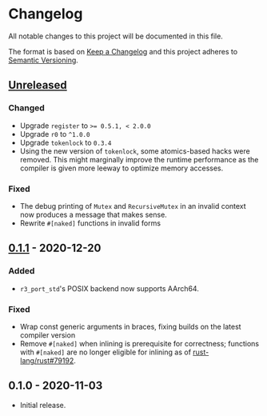 # Changelog

All notable changes to this project will be documented in this file.

The format is based on [Keep a Changelog](http://keepachangelog.com/en/1.0.0/)
and this project adheres to [Semantic Versioning](http://semver.org/spec/v2.0.0.html).

## [Unreleased]

### Changed

- Upgrade `register` to `>= 0.5.1, < 2.0.0`
- Upgrade `r0` to `^1.0.0`
- Upgrade `tokenlock` to `0.3.4`
- Using the new version of `tokenlock`, some atomics-based hacks were removed. This might marginally improve the runtime performance as the compiler is given more leeway to optimize memory accesses.

### Fixed

- The debug printing of `Mutex` and `RecursiveMutex` in an invalid context now produces a message that makes sense.
- Rewrite `#[naked]` functions in invalid forms

## [0.1.1] - 2020-12-20

### Added

- `r3_port_std`'s POSIX backend now supports AArch64.

### Fixed

- Wrap const generic arguments in braces, fixing builds on the latest compiler version
- Remove `#[naked]` when inlining is prerequisite for correctness; functions with `#[naked]` are no longer eligible for inlining as of [rust-lang/rust#79192](https://github.com/rust-lang/rust/pull/79192).

## 0.1.0 - 2020-11-03

- Initial release.

[Unreleased]: https://github.com/yvt/r3/compare/0.1.1...HEAD
[0.1.1]: https://github.com/yvt/r3/compare/0.1.0...0.1.1
